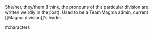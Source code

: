 She/her, they/them (I think, the pronouns of this particular division are written weirdly in the post). Used to be a Team Magma admin, current [[Magma division]]'s leader.

#characters 